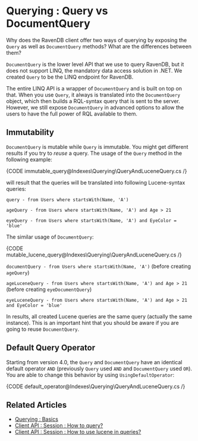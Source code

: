 ﻿# Querying : Query vs DocumentQuery

Why does the RavenDB client offer two ways of querying by exposing the `Query` as well as `DocumentQuery` methods? What are the differences between them?

`DocumentQuery` is the lower level API that we use to query RavenDB, but it does not support LINQ, the mandatory data access solution in .NET. We created `Query` to be the LINQ endpoint for RavenDB. 

The entire LINQ API is a wrapper of `DocumentQuery` and is built on top on that. 
When you use `Query`, it always is translated into the `DocumentQuery` object, which then builds a RQL-syntax query that is sent to the server.
However, we still expose `DocumentQuery` in advanced options to allow the users to have the full power of RQL available to them. 

## Immutability

`DocumentQuery` is mutable while `Query` is immutable. You might get different results if you try to *reuse* a query. The usage of the `Query` method in the following example:

{CODE immutable_query@Indexes\Querying\QueryAndLuceneQuery.cs /}

will result that the queries will be translated into following Lucene-syntax queries:

`query - from Users where startsWith(Name, 'A')`

`ageQuery - from Users where startsWith(Name, 'A') and Age > 21`

`eyeQuery - from Users where startsWith(Name, 'A') and EyeColor = 'blue'`

The similar usage of `DocumentQuery`:

{CODE mutable_lucene_query@Indexes\Querying\QueryAndLuceneQuery.cs /}

`documentQuery - from Users where startsWith(Name, 'A')` (before creating `ageQuery`)

`ageLuceneQuery - from Users where startsWith(Name, 'A') and Age > 21` (before creating `eyeDocumentQuery`)

`eyeLuceneQuery - from Users where startsWith(Name, 'A') and Age > 21 and EyeColor = 'blue'`

In results, all created Lucene queries are the same query (actually the same instance). This is an important hint that you should be aware if you are going to reuse `DocumentQuery`.

## Default Query Operator

Starting from version 4.0, the `Query` and `DocumentQuery` have an identical default operator `AND` (previously `Query` used `AND` and `DocumentQuery` used `OR`). You are able to change this behavior by using `UsingDefaultOperator`:
        
{CODE default_operator@Indexes\Querying\QueryAndLuceneQuery.cs /}

## Related Articles

- [Querying : Basics](../../indexes/querying/basics)
- [Client API : Session : How to query?](../../client-api/session/querying/how-to-query)
- [Client API : Session : How to use lucene in queries?](../../client-api/session/querying/lucene/how-to-use-lucene-in-queries)
